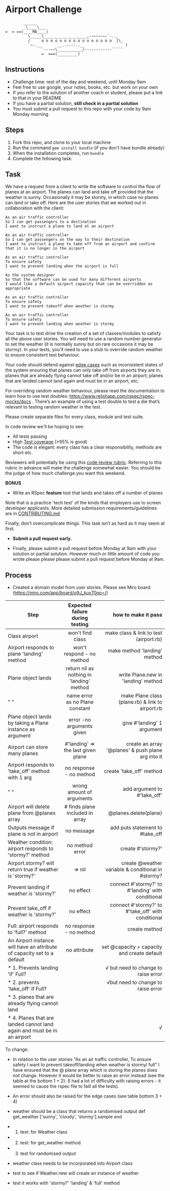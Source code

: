 Airport Challenge
=================

```
        ______
        _\____\___
=  = ==(____MA____)
          \_____\___________________,-~~~~~~~`-.._
          /     o o o o o o o o o o o o o o o o  |\_
          `~-.__       __..----..__                  )
                `---~~\___________/------------`````
                =  ===(_________)

```

Instructions
---------

* Challenge time: rest of the day and weekend, until Monday 9am
* Feel free to use google, your notes, books, etc. but work on your own
* If you refer to the solution of another coach or student, please put a link to that in your README
* If you have a partial solution, **still check in a partial solution**
* You must submit a pull request to this repo with your code by 9am Monday morning

Steps
-------

1. Fork this repo, and clone to your local machine
2. Run the command `gem install bundle` (if you don't have bundle already)
3. When the installation completes, run `bundle`
4. Complete the following task:

Task
-----

We have a request from a client to write the software to control the flow of planes at an airport. The planes can land and take off provided that the weather is sunny. Occasionally it may be stormy, in which case no planes can land or take off.  Here are the user stories that we worked out in collaboration with the client:

```
As an air traffic controller
So I can get passengers to a destination
I want to instruct a plane to land at an airport

As an air traffic controller
So I can get passengers on the way to their destination
I want to instruct a plane to take off from an airport and confirm that it is no longer in the airport

As an air traffic controller
To ensure safety
I want to prevent landing when the airport is full

As the system designer
So that the software can be used for many different airports
I would like a default airport capacity that can be overridden as appropriate

As an air traffic controller
To ensure safety
I want to prevent takeoff when weather is stormy

As an air traffic controller
To ensure safety
I want to prevent landing when weather is stormy
```

Your task is to test drive the creation of a set of classes/modules to satisfy all the above user stories. You will need to use a random number generator to set the weather (it is normally sunny but on rare occasions it may be stormy). In your tests, you'll need to use a stub to override random weather to ensure consistent test behaviour.

Your code should defend against [edge cases](http://programmers.stackexchange.com/questions/125587/what-are-the-difference-between-an-edge-case-a-corner-case-a-base-case-and-a-b) such as inconsistent states of the system ensuring that planes can only take off from airports they are in; planes that are already flying cannot take off and/or be in an airport; planes that are landed cannot land again and must be in an airport, etc.

For overriding random weather behaviour, please read the documentation to learn how to use test doubles: https://www.relishapp.com/rspec/rspec-mocks/docs . There’s an example of using a test double to test a die that’s relevant to testing random weather in the test.

Please create separate files for every class, module and test suite.

In code review we'll be hoping to see:

* All tests passing
* High [Test coverage](https://github.com/makersacademy/course/blob/master/pills/test_coverage.md) (>95% is good)
* The code is elegant: every class has a clear responsibility, methods are short etc.

Reviewers will potentially be using this [code review rubric](docs/review.md).  Referring to this rubric in advance will make the challenge somewhat easier.  You should be the judge of how much challenge you want this weekend.

**BONUS**

* Write an RSpec **feature** test that lands and takes off a number of planes

Note that is a practice 'tech test' of the kinds that employers use to screen developer applicants.  More detailed submission requirements/guidelines are in [CONTRIBUTING.md](CONTRIBUTING.md)

Finally, don’t overcomplicate things. This task isn’t as hard as it may seem at first.

* **Submit a pull request early.**

* Finally, please submit a pull request before Monday at 9am with your solution or partial solution.  However much or little amount of code you wrote please please please submit a pull request before Monday at 9am.

## Process

* Created a domain model from user stories.
Please see Miro board:  (https://miro.com/app/board/o9J_kux70qo=/)



| Step          | Expected failure during testing| how  to make it pass  |
| ---------------------------------------- |:--------------------------------:| -----:|
| Class airport                            | won't find class              | make class & link to test (airport.rb)|
| Airport responds to plane 'landing' method | won't respond - no method| make method 'landing' method |
| Plane object lands                       |return nil as nothing in 'landing' method | write Plane.new in 'landing' method|  
|" "                                       |name error as no Plane constant | make Plane class (plane.rb) & link to airport.rb|
|Plane object lands by taking a Plane instance as argument | error -no arguments given| give #'landing' 1 argument|
|Airport can store many planes             |#'landing' => the last given plane| create an array '@planes' & push plane arg into it |
|Airport responds to 'take_off' method with 1 arg     |no response - no method | create 'take_off' method|
|" "                                                  |wrong amount of arguments | add argument to #'take_off'
|Airport will delete plane from @planes array| # finds plane included in array | @planes.delete(plane) |
|Outputs message if plane is not in airport        | no message | add puts statement to #take_off |
|Weather condition: airport responds to 'stormy?' method | no method error| create #'stormy?' |
|Airport.stormy? will return true if weather is 'stormy?' | => nil | create @weather variable & conditional in #stormy?|
|Prevent landing if weather is 'stormy?'| no effect |connect #'stormy?'  to #'landing' with conditional |
|Prevent take_off if weather is 'stormy?'| no effect |connect #'stormy?'  to #'take_off' with conditional |
|Full: airport responds to 'full?' method |no response - no method | create method|
|An Airport instance will have an attribute of capacity set to a default| no attribute| set @capacity = capacity and create default |
|* 1. Prevents landing 'if' Full? | |√ but need to change to raise error |
|* 2.  prevents 'take_off' if Full?||√but need to change to raise error |
|* 3. planes that are already flying cannot land|||
|* 4. Planes that are landed cannot land again and must be in an airport||√|


To change:

* In relation to the user stories "As an air traffic controller, To ensure safety
I want to prevent takeoff/landing when weather is stormy/ full" I have ensured that the @ plane array which is storing the planes does not change. However it would be better to raise an error instead (see the table at the bottom 1 + 2). (I had a lot of difficulty with raising errors - it seemed to cause the rspec file to faill all the tests). 

* An error should also be raised for the edge cases (see table bottom 3 + 4)

* weather should be a class that returns a randomised output
    def get_weather
    ['sunny', 'cloudy', 'stormy'].sample
    end
* 1. test: for Weather class
* 2. test: for get_weather method
* 3. test for randomised output
* weather class needs to be incorporated into Airport class
* test to see if Weather.new will create an instance of weather
* test it works with 'stormy?' 'landing' & 'full' method
